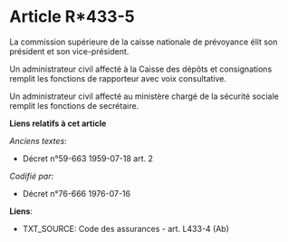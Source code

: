 # Article R*433-5

La commission supérieure de la caisse nationale de prévoyance élit son président et son vice-président.

Un administrateur civil affecté à la Caisse des dépôts et consignations remplit les fonctions de rapporteur avec voix
consultative.

Un administrateur civil affecté au ministère chargé de la sécurité sociale remplit les fonctions de secrétaire.

**Liens relatifs à cet article**

_Anciens textes_:

  - Décret n°59-663 1959-07-18 art. 2

_Codifié par_:

  - Décret n°76-666 1976-07-16

**Liens**:

  - TXT_SOURCE: Code des assurances - art. L433-4 (Ab)
